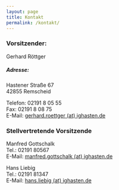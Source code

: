 ```yaml
---
layout: page
title: Kontakt
permalink: /kontakt/
---
```


### Vorsitzender:
Gerhard Röttger

##### Adresse:
Hastener Straße 67  
42855 Remscheid

Telefon: 02191 8 05 55  
Fax: 02191 8 08 75  
E-Mail: [gerhard.roettger (at) ighasten.de](mailto:gerhard.roettger@ighasten.de)



### Stellvertretende Vorsitzende
Manfred Gottschalk  
Tel.: 02191 80567  
E-Mail: [manfred.gottschalk (at) ighasten.de](mailto:manfred.gottschalk@ighasten.de)

Hans Liebig  
Tel.: 02191 81347  
E-Mail: [hans.liebig (at) ighasten.de](mailto:hans.liebig@ighasten.de)
